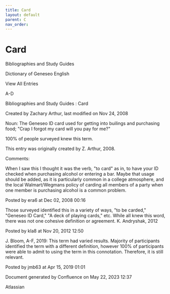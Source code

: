 ```yaml
---
title: Card
layout: default
parent: C
nav_order:
---
```


# Card

Bibliographies and Study Guides

Dictionary of Geneseo English

View All Entries

A-D

Bibliographies and Study Guides : Card

Created by  Zachary Arthur, last modified on Nov 24, 2008

Noun: The Geneseo ID card used for getting into builings and purchasing food; &quot;Crap I forgot my card will you pay for me?&quot;

100% of people surveyed knew this term.

This entry was originally created by Z. Arthur, 2008.

Comments:

When I saw this I thought it was the verb, &quot;to card&quot; as in, to have your ID checked when purchasing alcohol or entering a bar. Maybe that usage should be added, as it is particularly common in a college atmosphere, and the local Walmart/Wegmans policy of carding all members of a party when one member is purchasing alcohol is a common problem.

Posted by era6 at Dec 02, 2008 00:16

Those surveyed identified this in a variety of ways, &quot;to be carded,&quot; &quot;Geneseo ID Card,&quot; &quot;A deck of playing cards,&quot; etc. While all knew this word, there was not one cohesive definition or agreement. K. Andryshak, 2012

Posted by kla8 at Nov 20, 2012 12:50

J. Bloom, A-F, 2019: This term had varied results. Majority of participants identified the term with a different definition, however 100% of participants were able to admit to using the term in this connotation. Therefore, it is still relevant. 

Posted by jmb63 at Apr 15, 2019 01:01

Document generated by Confluence on May 22, 2023 12:37

Atlassian
